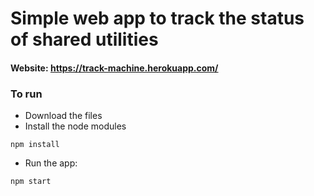 # Simple web app to track the status of shared utilities

#### Website: https://track-machine.herokuapp.com/

### To run
- Download the files
- Install the node modules
```
npm install
```
- Run the app:
```
npm start
```
